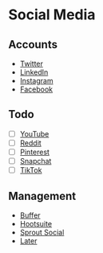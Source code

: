 # Social Media

## Accounts

- [Twitter](https://twitter.com/noclocksdev)
- [LinkedIn](https://www.linkedin.com/company/noclocks)
- [Instagram](https://www.instagram.com/noclocksdev)
- [Facebook](https://www.facebook.com/noclocksdev)

## Todo

- [ ] [YouTube](https://www.youtube.com/)
- [ ] [Reddit](https://www.reddit.com/)
- [ ] [Pinterest](https://www.pinterest.com/)
- [ ] [Snapchat](https://www.snapchat.com/)
- [ ] [TikTok](https://www.tiktok.com/)

## Management

- [Buffer](https://buffer.com/)
- [Hootsuite](https://hootsuite.com/)
- [Sprout Social](https://sproutsocial.com/)
- [Later](https://later.com/)
